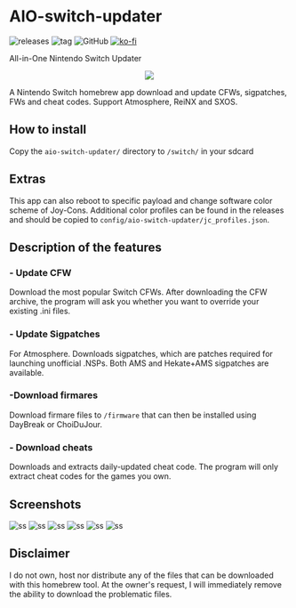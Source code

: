 # AIO-switch-updater
![releases](https://img.shields.io/github/downloads/HamletDuFromage/AIO-switch-updater/total)
![tag](https://img.shields.io/github/v/release/HamletDuFromage/AIO-switch-updater)
![GitHub](https://img.shields.io/github/license/HamletDuFromage/aio-switch-updater)
[![ko-fi](https://img.shields.io/badge/ko--fi-buy%20me%20a%20coffee-ff69b4)](https://ko-fi.com/hamletdufromage)


All-in-One Nintendo Switch Updater
<p align="center">
<img src = "https://user-images.githubusercontent.com/61667930/93691188-7833f000-fad1-11ea-866d-42e19be54425.jpg"\><br>
</p>

A Nintendo Switch homebrew app download and update CFWs, sigpatches, FWs and cheat codes. Support Atmosphere, ReiNX and SXOS.

## How to install
Copy the `aio-switch-updater/` directory to `/switch/` in your sdcard

## Extras
This app can also reboot to specific payload and change software color scheme of Joy-Cons. Additional color profiles can be found in the releases and should be copied to `config/aio-switch-updater/jc_profiles.json`.


## Description of the features
### - Update CFW
Download the most popular Switch CFWs. After downloading the CFW archive, the program will ask you whether you want to override your existing .ini files.

### - Update Sigpatches
For Atmosphere. Downloads sigpatches, which are patches required for launching unofficial .NSPs. Both AMS and Hekate+AMS sigpatches are available.

### -Download firmares
Download firmare files to `/firmware` that can then be installed using DayBreak or ChoiDuJour.

### - Download cheats
Downloads and extracts daily-updated cheat code. The program will only extract cheat codes for the games you own.


## Screenshots
![ss](https://user-images.githubusercontent.com/61667930/93691403-30fb2e80-fad4-11ea-9701-7992a1de53e0.jpg)
![ss](https://user-images.githubusercontent.com/61667930/93691404-3193c500-fad4-11ea-9647-927c979960bc.jpg)
![ss](https://user-images.githubusercontent.com/61667930/93721670-42e6db00-fb81-11ea-9f94-1308898398f0.jpg)
![ss](https://user-images.githubusercontent.com/61667930/93721673-437f7180-fb81-11ea-9256-377575148a40.jpg)
![ss](https://user-images.githubusercontent.com/61667930/93691407-322c5b80-fad4-11ea-8879-78047724d9e7.jpg)
![ss](https://user-images.githubusercontent.com/61667930/93691465-16758500-fad5-11ea-8a5c-c0f9694cfb0e.jpg)


## Disclaimer
I do not own, host nor distribute any of the files that can be downloaded with this homebrew tool. At the owner's request, I will immediately remove the ability to download the problematic files.